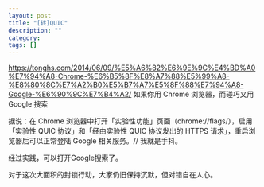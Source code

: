 ```yaml
---
layout: post
title: "[转]QUIC"
description: ""
category: 
tags: []
---
```


<https://tonghs.com/2014/06/09/%E5%A6%82%E6%9E%9C%E4%BD%A0%E7%94%A8-Chrome-%E6%B5%8F%E8%A7%88%E5%99%A8-%E8%80%8C%E7%A2%B0%E5%B7%A7%E5%8F%88%E7%94%A8-Google-%E6%90%9C%E7%B4%A2/>
如果你用 Chrome 浏览器，而碰巧又用 Google 搜索

据说：在 Chrome 浏览器中打开「实验性功能」页面（chrome://flags/），启用「实验性 QUIC 协议」和「经由实验性 QUIC 协议发出的 HTTPS 请求」，重启浏览器后可以正常登陆 Google 相关服务。// 我就是手抖。

经过实践，可以打开Google搜索了。

对于这次大面积的封锁行动，大家仍旧保持沉默，但对错自在人心。